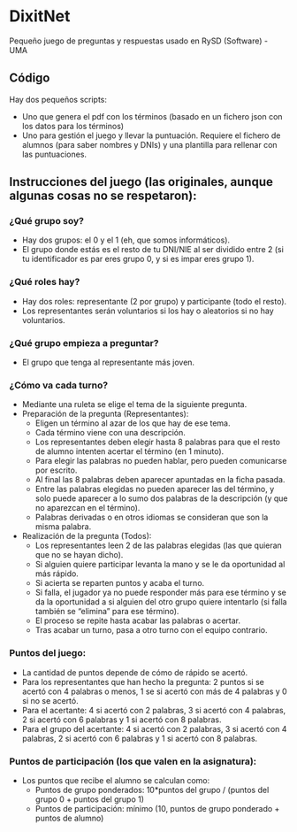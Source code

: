 # DixitNet
Pequeño juego de preguntas y respuestas usado en RySD (Software) - UMA

## Código

Hay dos pequeños scripts:
* Uno que genera el pdf con los términos (basado en un fichero json con los datos para los términos)
* Uno para gestión el juego y llevar la puntuación. Requiere el fichero de alumnos (para saber nombres y DNIs) y una plantilla para rellenar con las puntuaciones.

## Instrucciones del juego (las originales, aunque algunas cosas no se respetaron):

### ¿Qué grupo soy?
* Hay dos grupos: el 0 y el 1 (eh, que somos informáticos).
* El grupo donde estás es el resto de tu DNI/NIE al ser dividido entre 2 (si tu identificador es par eres grupo 0, y si es impar eres grupo 1). 

### ¿Qué roles hay?
* Hay dos roles: representante (2 por grupo) y participante (todo el resto).
* Los representantes serán voluntarios si los hay o aleatorios si no hay voluntarios.

### ¿Qué grupo empieza a preguntar?
*	El grupo que tenga al representante más joven.

### ¿Cómo va cada turno?
* Mediante una ruleta se elige el tema de la siguiente pregunta.
* Preparación de la pregunta (Representantes):
	* Eligen un término al azar de los que hay de ese tema.
	* Cada término viene con una descripción.
	* Los representantes deben elegir hasta 8 palabras para que el resto de alumno intenten acertar el término (en 1 minuto).
	* Para elegir las palabras no pueden hablar, pero pueden comunicarse por escrito. 
	* Al final las 8 palabras deben aparecer apuntadas en la ficha pasada.
	* Entre las palabras elegidas no pueden aparecer las del término, y solo puede aparecer a lo sumo dos palabras de la descripción (y que no aparezcan en el término).
	* Palabras derivadas o en otros idiomas se consideran que son la misma palabra.
* Realización de la pregunta (Todos):
	* Los representantes leen 2 de las palabras elegidas (las que quieran que no se hayan dicho).
	* Si alguien quiere participar levanta la mano y se le da oportunidad al más rápido.
	* Si acierta se reparten puntos y acaba el turno.
	* Si falla, el jugador ya no puede responder más para ese término y se da la oportunidad a si alguien del otro grupo quiere intentarlo (si falla también se “elimina” para ese término).
	* El proceso se repite hasta acabar las palabras o acertar.
	* Tras acabar un turno, pasa a otro turno con el equipo contrario.

### Puntos del juego:
* La cantidad de puntos depende de cómo de rápido se acertó.
* Para los representantes que han hecho la pregunta: 2 puntos si se acertó con 4 palabras o menos, 1 se si acertó con más de 4 palabras y 0 si no se acertó.
* Para el acertante: 4 si acertó con 2 palabras, 3 si acertó con 4 palabras, 2 si acertó con 6 palabras y 1 si acertó con 8 palabras.
* Para el grupo del acertante: 4 si acertó con 2 palabras, 3 si acertó con 4 palabras, 2 si acertó con 6 palabras y 1 si acertó con 8 palabras.

### Puntos de participación (los que valen en la asignatura):
* Los puntos que recibe el alumno se calculan como:
	* Puntos de grupo ponderados: 10*puntos del grupo / (puntos del grupo 0 + puntos del grupo 1)
	* Puntos de participación: mínimo (10, puntos de grupo ponderado + puntos de alumno)
